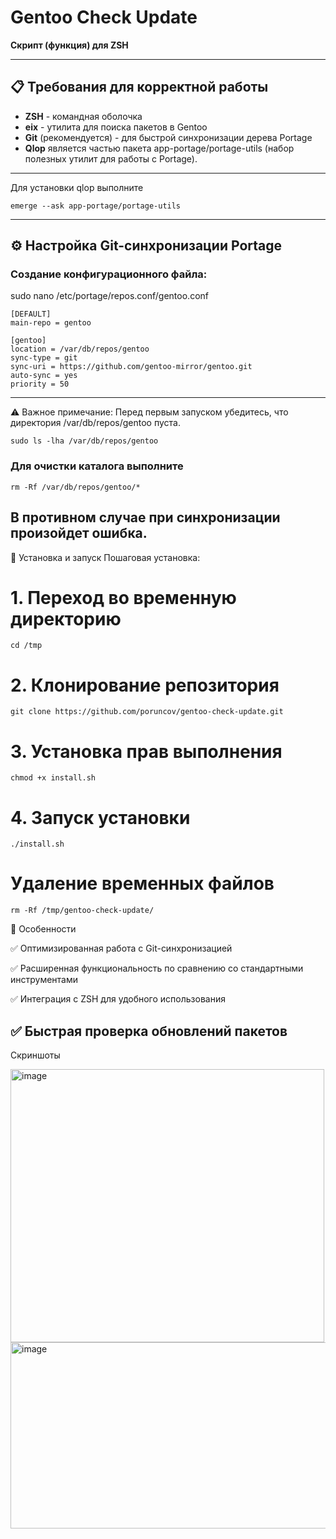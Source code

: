 # Gentoo Check Update
**Скрипт (функция) для ZSH**

---

## 📋 Требования для корректной работы

- **ZSH** - командная оболочка
- **eix** - утилита для поиска пакетов в Gentoo
- **Git** (рекомендуется) - для быстрой синхронизации дерева Portage
- **Qlop** является частью пакета app-portage/portage-utils (набор полезных утилит для работы с Portage).
---
Для установки qlop выполните
```
emerge --ask app-portage/portage-utils
```
---

## ⚙️ Настройка Git-синхронизации Portage

### Создание конфигурационного файла:

sudo nano /etc/portage/repos.conf/gentoo.conf
```
[DEFAULT]
main-repo = gentoo

[gentoo]
location = /var/db/repos/gentoo
sync-type = git
sync-uri = https://github.com/gentoo-mirror/gentoo.git
auto-sync = yes
priority = 50
```
---
⚠️ Важное примечание:
Перед первым запуском убедитесь, что директория /var/db/repos/gentoo пуста. 
```
sudo ls -lha /var/db/repos/gentoo
```
### Для очистки каталога выполните
```
rm -Rf /var/db/repos/gentoo/*
```
В противном случае при синхронизации произойдет ошибка.
---
🚀 Установка и запуск
Пошаговая установка:

# 1. Переход во временную директорию
```
cd /tmp
```
# 2. Клонирование репозитория
```
git clone https://github.com/poruncov/gentoo-check-update.git
```
# 3. Установка прав выполнения
```
chmod +x install.sh
```
# 4. Запуск установки
```
./install.sh
```
# Удаление временных файлов
```
rm -Rf /tmp/gentoo-check-update/
```
🔧 Особенности

✅ Оптимизированная работа с Git-синхронизацией

✅ Расширенная функциональность по сравнению со стандартными инструментами

✅ Интеграция с ZSH для удобного использования

✅ Быстрая проверка обновлений пакетов
---
Скриншоты

<img width="502" height="437" alt="image" src="https://github.com/user-attachments/assets/f0d436cf-67e6-4b5d-beba-9892ae88a9a6" />

<img width="515" height="298" alt="image" src="https://github.com/user-attachments/assets/4ea548c7-a23b-44cb-bdcc-ed78d6261509" />
